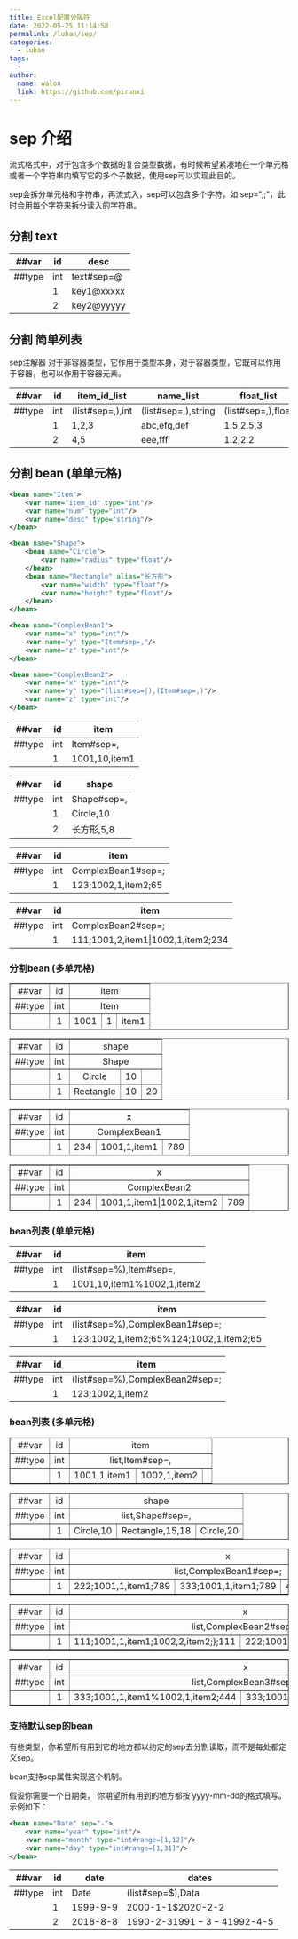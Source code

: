 ```yaml
---
title: Excel配置分隔符
date: 2022-05-25 11:14:58
permalink: /luban/sep/
categories:
  - luban
tags:
  - 
author: 
  name: walon
  link: https://github.com/pirunxi
---
```

# sep 介绍

流式格式中，对于包含多个数据的复合类型数据，有时候希望紧凑地在一个单元格或者一个字符串内填写它的多个子数据，使用sep可以实现此目的。

sep会拆分单元格和字符串，再流式入，sep可以包含多个字符，如 sep=",;"，此时会用每个字符来拆分读入的字符串。

## 分割 text

|##var|id|desc|
|-|-|-|
|##type|int|text#sep=@|
||1|key1@xxxxx|
||2|key2@yyyyy|

## 分割 简单列表

sep注解器 对于非容器类型，它作用于类型本身，对于容器类型，它既可以作用于容器，也可以作用于容器元素。

|##var|id|item_id_list|name_list|float_list|
|-|-|-|-|-|
|##type|int|(list#sep=,),int|(list#sep=,),string|(list#sep=,),float|
||1|1,2,3|abc,efg,def|1.5,2.5,3|
||2|4,5|eee,fff|1.2,2.2|

## 分割 bean (单单元格)

```xml
<bean name="Item">
    <var name="item_id" type="int"/>
    <var name="num" type="int"/>
    <var name="desc" type="string"/>
</bean>

<bean name="Shape">
    <bean name="Circle">
        <var name="radius" type="float"/>
    </bean>
    <bean name="Rectangle" alias="长方形">
        <var name="width" type="float"/>
        <var name="height" type="float"/>
    </bean>
</bean>

<bean name="ComplexBean1">
    <var name="x" type="int"/>
    <var name="y" type="Item#sep=,"/>
    <var name="z" type="int"/>
</bean>

<bean name="ComplexBean2">
    <var name="x" type="int"/>
    <var name="y" type="(list#sep=|),(Item#sep=,)"/>
    <var name="z" type="int"/>
</bean>

```

|##var|id|item|
|-|-|-|
|##type|int|Item#sep=,|
||1|1001,10,item1|

|##var|id|shape|
|-|-|-|
|##type|int|Shape#sep=,|
||1|Circle,10|
||2|长方形,5,8|

|##var|id|item|
|-|-|-|
|##type|int|ComplexBean1#sep=;|
||1|123;1002,1,item2;65|

|##var|id|item|
|-|-|-|
|##type|int|ComplexBean2#sep=;|
||1|111;1001,2,item1\|1002,1,item2;234|

### 分割bean (多单元格)

<table border="1">
<tr align="center"><td>##var</td><td>id</td><td colspan="3">item</td> </tr>
<tr align="center"><td>##type</td><td>int</td><td colspan="3">Item</td></tr>
<tr align="center"><td/><td>1</td><td>1001</td><td>1</td><td>item1</td></tr>
</table>

<table border="1">
<tr align="center"><td>##var</td><td>id</td><td colspan="3">shape</td> </tr>
<tr align="center"><td>##type</td><td>int</td><td colspan="3">Shape</td></tr>
<tr align="center"><td/><td>1</td><td>Circle</td><td>10</td><td></td></tr>
<tr align="center"><td/><td>1</td><td>Rectangle</td><td>10</td><td>20</td></tr>
</table>

<table border="1">
<tr align="center"><td>##var</td><td>id</td><td colspan="3">x</td> </tr>
<tr align="center"><td>##type</td><td>int</td><td colspan="3">ComplexBean1</td></tr>
<tr align="center"><td/><td>1</td><td>234</td><td>1001,1,item1</td><td>789</td></tr>
</table>

<table border="1">
<tr align="center"><td>##var</td><td>id</td><td colspan="3">x</td> </tr>
<tr align="center"><td>##type</td><td>int</td><td colspan="3">ComplexBean2</td></tr>
<tr align="center"><td/><td>1</td><td>234</td><td>1001,1,item1|1002,1,item2</td><td>789</td></tr>
</table>

### bean列表 (单单元格)

|##var|id|item|
|-|-|-|
|##type|int|(list#sep=%),Item#sep=,|
||1|1001,10,item1%1002,1,item2|

|##var|id|item|
|-|-|-|
|##type|int|(list#sep=%),ComplexBean1#sep=;|
||1|123;1002,1,item2;65%124;1002,1,item2;65|

|##var|id|item|
|-|-|-|
|##type|int|(list#sep=%),ComplexBean2#sep=;|
||1|123;1002,1,item2|1003,2,item3;65%124;1002,1,item2|1004,4,item4;65|

### bean列表 (多单元格)

<table border="1">
<tr align="center"><td>##var</td><td>id</td><td colspan="3">item</td> </tr>
<tr align="center"><td>##type</td><td>int</td><td colspan="3">list,Item#sep=,</td></tr>
<tr align="center"><td/><td>1</td><td>1001,1,item1</td><td>1002,1,item2</td><td></td></tr>
</table>

<table border="1">
<tr align="center"><td>##var</td><td>id</td><td colspan="3">shape</td> </tr>
<tr align="center"><td>##type</td><td>int</td><td colspan="3">list,Shape#sep=,</td></tr>
<tr align="center"><td/><td>1</td><td>Circle,10</td><td>Rectangle,15,18</td><td>Circle,20</td></tr>
</table>

<table border="1">
<tr align="center"><td>##var</td><td>id</td><td colspan="3">x</td> </tr>
<tr align="center"><td>##type</td><td>int</td><td colspan="3">list,ComplexBean1#sep=;</td></tr>
<tr align="center"><td/><td>1</td><td>222;1001,1,item1;789</td><td>333;1001,1,item1;789</td><td>444;1001,1,item1;789</td></tr>
</table>

<table border="1">
<tr align="center"><td>##var</td><td>id</td><td colspan="3">x</td> </tr>
<tr align="center"><td>##type</td><td>int</td><td colspan="3">list,ComplexBean2#sep=;</td></tr>
<tr align="center"><td/><td>1</td><td>111;1001,1,item1;1002,2,item2;};111</td><td>222;1001,1,item1;1002,2,item2;};111</td><td></td></tr>
</table>

<table border="1">
<tr align="center"><td>##var</td><td>id</td><td colspan="3">x</td> </tr>
<tr align="center"><td>##type</td><td>int</td><td colspan="3">list,ComplexBean3#sep=;</td></tr>
<tr align="center"><td/><td>1</td><td>333;1001,1,item1%1002,1,item2;444</td><td>333;1001,1,item1%1002,1,item2;444</td><td></td></tr>
</table>

### 支持默认sep的bean

有些类型，你希望所有用到它的地方都以约定的sep去分割读取，而不是每处都定义sep。

bean支持sep属性实现这个机制。

假设你需要一个日期类， 你期望所有用到的地方都按 yyyy-mm-dd的格式填写。示例如下：

```xml
<bean name="Date" sep="-">
    <var name="year" type="int"/>
    <var name="month" type="int#range=[1,12]"/>
    <var name="day" type="int#range=[1,31]"/>
</bean>
```

|##var|id|date|dates|
|-|-|-|-|
|##type|int|Date|(list#sep=$),Data|
||1|1999-9-9|2000-1-1$2020-2-2|
||2|2018-8-8|1990-2-3$1991-3-4$1992-4-5|
